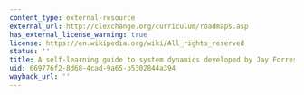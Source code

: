 ```yaml
---
content_type: external-resource
external_url: http://clexchange.org/curriculum/roadmaps.asp
has_external_license_warning: true
license: https://en.wikipedia.org/wiki/All_rights_reserved
status: ''
title: A self-learning guide to system dynamics developed by Jay Forrester
uid: 669776f2-8d68-4cad-9a65-b5302844a394
wayback_url: ''
---
```

